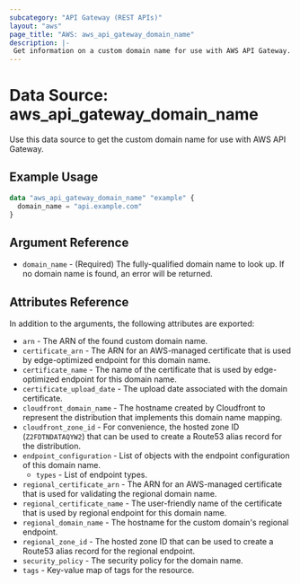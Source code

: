 ```yaml
---
subcategory: "API Gateway (REST APIs)"
layout: "aws"
page_title: "AWS: aws_api_gateway_domain_name"
description: |-
 Get information on a custom domain name for use with AWS API Gateway.
---
```


# Data Source: aws_api_gateway_domain_name

Use this data source to get the custom domain name for use with AWS API Gateway.

## Example Usage

```terraform
data "aws_api_gateway_domain_name" "example" {
  domain_name = "api.example.com"
}
```

## Argument Reference

* `domain_name` - (Required) The fully-qualified domain name to look up. If no domain name is found, an error will be returned.

## Attributes Reference

In addition to the arguments, the following attributes are exported:

* `arn` - The ARN of the found custom domain name.
* `certificate_arn` - The ARN for an AWS-managed certificate that is used by edge-optimized endpoint for this domain name.
* `certificate_name` - The name of the certificate that is used by edge-optimized endpoint for this domain name.
* `certificate_upload_date` - The upload date associated with the domain certificate.
* `cloudfront_domain_name` - The hostname created by Cloudfront to represent the distribution that implements this domain name mapping.
* `cloudfront_zone_id` - For convenience, the hosted zone ID (`Z2FDTNDATAQYW2`) that can be used to create a Route53 alias record for the distribution.
* `endpoint_configuration` - List of objects with the endpoint configuration of this domain name.
    * `types` - List of endpoint types.
* `regional_certificate_arn` - The ARN for an AWS-managed certificate that is used for validating the regional domain name.
* `regional_certificate_name` - The user-friendly name of the certificate that is used by regional endpoint for this domain name.
* `regional_domain_name` - The hostname for the custom domain's regional endpoint.
* `regional_zone_id` - The hosted zone ID that can be used to create a Route53 alias record for the regional endpoint.
* `security_policy` - The security policy for the domain name.
* `tags` - Key-value map of tags for the resource.
